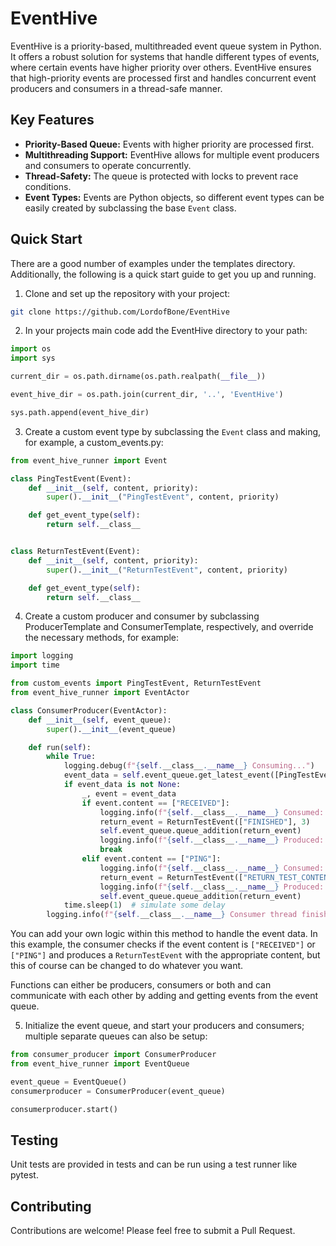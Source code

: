 # EventHive

EventHive is a priority-based, multithreaded event queue system in Python. It offers a robust solution for systems that handle different types of events, where certain events have higher priority over others. EventHive ensures that high-priority events are processed first and handles concurrent event producers and consumers in a thread-safe manner.

## Key Features

- **Priority-Based Queue:** Events with higher priority are processed first.
- **Multithreading Support:** EventHive allows for multiple event producers and consumers to operate concurrently.
- **Thread-Safety:** The queue is protected with locks to prevent race conditions.
- **Event Types:** Events are Python objects, so different event types can be easily created by subclassing the base `Event` class.

## Quick Start

There are a good number of examples under the templates directory. Additionally, the following is a quick start guide to get you up and running.

1. Clone and set up the repository with your project:

```sh
git clone https://github.com/LordofBone/EventHive
```

2. In your projects main code add the EventHive directory to your path:

```python
import os
import sys

current_dir = os.path.dirname(os.path.realpath(__file__))

event_hive_dir = os.path.join(current_dir, '..', 'EventHive')

sys.path.append(event_hive_dir)
```

3. Create a custom event type by subclassing the `Event` class and making, for example, a custom_events.py:

```python
from event_hive_runner import Event

class PingTestEvent(Event):
    def __init__(self, content, priority):
        super().__init__("PingTestEvent", content, priority)

    def get_event_type(self):
        return self.__class__


class ReturnTestEvent(Event):
    def __init__(self, content, priority):
        super().__init__("ReturnTestEvent", content, priority)

    def get_event_type(self):
        return self.__class__
```

4. Create a custom producer and consumer by subclassing ProducerTemplate and ConsumerTemplate, respectively, and override the necessary methods, for example:

```python
import logging
import time

from custom_events import PingTestEvent, ReturnTestEvent
from event_hive_runner import EventActor

class ConsumerProducer(EventActor):
    def __init__(self, event_queue):
        super().__init__(event_queue)

    def run(self):
        while True:
            logging.debug(f"{self.__class__.__name__} Consuming...")
            event_data = self.event_queue.get_latest_event([PingTestEvent])
            if event_data is not None:
                _, event = event_data
                if event.content == ["RECEIVED"]:
                    logging.info(f"{self.__class__.__name__} Consumed: {event.content}")
                    return_event = ReturnTestEvent(["FINISHED"], 3)
                    self.event_queue.queue_addition(return_event)
                    logging.info(f"{self.__class__.__name__} Produced: {return_event.content}")
                    break
                elif event.content == ["PING"]:
                    logging.info(f"{self.__class__.__name__} Consumed: {event.content}")
                    return_event = ReturnTestEvent(["RETURN_TEST_CONTENT"], 1)
                    logging.info(f"{self.__class__.__name__} Produced: {return_event.content}")
                    self.event_queue.queue_addition(return_event)
            time.sleep(1)  # simulate some delay
        logging.info(f"{self.__class__.__name__} Consumer thread finished")
```

You can add your own logic within this method to handle the event data. In this example, the consumer checks if the event content is `["RECEIVED"]` or `["PING"]` and produces a `ReturnTestEvent` with the appropriate content, but this of course can be changed to do whatever you want.

Functions can either be producers, consumers or both and can communicate with each other by adding and getting events from the event queue.

5. Initialize the event queue, and start your producers and consumers; multiple separate queues can also be setup:

```python
from consumer_producer import ConsumerProducer
from event_hive_runner import EventQueue

event_queue = EventQueue()
consumerproducer = ConsumerProducer(event_queue)

consumerproducer.start()
```

## Testing
Unit tests are provided in tests and can be run using a test runner like pytest.

## Contributing
Contributions are welcome! Please feel free to submit a Pull Request.